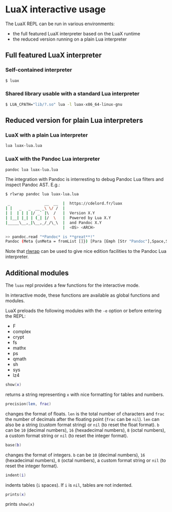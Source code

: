 # LuaX interactive usage

The LuaX REPL can be run in various environments:

- the full featured LuaX interpreter based on the LuaX runtime
- the reduced version running on a plain Lua interpreter

## Full featured LuaX interpreter

### Self-contained interpreter

``` sh
$ luax
```

### Shared library usable with a standard Lua interpreter

``` sh
$ LUA_CPATH="lib/?.so" lua -l luax-x86_64-linux-gnu
```

## Reduced version for plain Lua interpreters

### LuaX with a plain Lua interpreter

``` sh
lua luax-lua.lua
```

### LuaX with the Pandoc Lua interpreter

``` sh
pandoc lua luax-lua.lua
```

The integration with Pandoc is interresting to debug Pandoc Lua filters
and inspect Pandoc AST. E.g.:

``` sh
$ rlwrap pandoc lua luax-lua.lua

 _               __  __  |  https://cdelord.fr/luax
| |   _   _  __ _\ \/ /  |
| |  | | | |/ _` |\  /   |  Version X.Y
| |__| |_| | (_| |/  \   |  Powered by Lua X.Y
|_____\__,_|\__,_/_/\_\  |  and Pandoc X.Y
                         |  <OS> <ARCH>

>> pandoc.read "*Pandoc* is **great**!"
Pandoc (Meta {unMeta = fromList []}) [Para [Emph [Str "Pandoc"],Space,Str "is",Space,Strong [Str "great"],Str "!"]]
```

Note that [rlwrap](https://github.com/hanslub42/rlwrap) can be used to
give nice edition facilities to the Pandoc Lua interpreter.

## Additional modules

The `luax` repl provides a few functions for the interactive mode.

In interactive mode, these functions are available as global functions
and modules.

LuaX preloads the following modules with the `-e` option or before
entering the REPL:

- F
- complex
- crypt
- fs
- mathx
- ps
- qmath
- sh
- sys
- lz4

``` lua
show(x)
```

returns a string representing `x` with nice formatting for tables and
numbers.

``` lua
precision(len, frac)
```

changes the format of floats. `len` is the total number of characters
and `frac` the number of decimals after the floating point (`frac` can
be `nil`). `len` can also be a string (custom format string) or `nil`
(to reset the float format). `b` can be `10` (decimal numbers), `16`
(hexadecimal numbers), `8` (octal numbers), a custom format string or
`nil` (to reset the integer format).

``` lua
base(b)
```

changes the format of integers. `b` can be `10` (decimal numbers), `16`
(hexadecimal numbers), `8` (octal numbers), a custom format string or
`nil` (to reset the integer format).

``` lua
indent(i)
```

indents tables (`i` spaces). If `i` is `nil`, tables are not indented.

``` lua
prints(x)
```

prints `show(x)`
